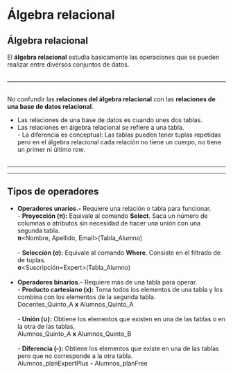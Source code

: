  # Álgebra relacional
 
 ## **Álgebra relacional**

El **álgebra relacional** estudia basicamente las operaciones que se pueden realizar entre diversos conjuntos de datos.  
⠀

---

⠀  
No confundir las **relaciones del álgebra relacional** con las **relaciones de una base de datos relacional**.

-   Las relaciones de una base de datos es cuando unes dos tablas.
-   Las relaciones en álgebra relacional se refiere a una tabla.  
    \- La diferencia es conceptual: Las tablas pueden tener tuplas repetidas pero en el álgebra relacional cada relación no tiene un cuerpo, no tiene un primer ni último _row_.  
    ⠀

---

---

## **Tipos de operadores**

-   **Operadores unarios.-** Requiere una relación o tabla para funcionar.  
    \- **Proyección (π):** Equivale al comando **Select**. Saca un número de columnas o atributos sin necesidad de hacer una unión con una segunda tabla.  
    **π**<Nombre, Apellido, Email>(Tabla\_Alumno)  
    ⠀  
    \- **Selección (σ):** Equivale al comando **Where**. Consiste en el filtrado de de tuplas.  
    **σ**<Suscripción=Expert>(Tabla\_Alumno)  
    ⠀
-   **Operadores binarios.-** Requiere más de una tabla para operar.  
    \- **Producto cartesiano (x):** Toma todos los elementos de una tabla y los combina con los elementos de la segunda tabla.  
    Docentes\_Quinto\_A **x** Alumnos\_Quinto\_A  
    ⠀  
    \- **Unión (∪):** Obtiene los elementos que existen en una de las tablas o en la otra de las tablas.  
    Alumnos\_Quinto\_A **x** Alumnos\_Quinto\_B  
    ⠀  
    \- **Diferencia (-):** Obtiene los elementos que existe en una de las tablas pero que no corresponde a la otra tabla.  
    Alumnos\_planExpertPlus **\-** Alumnos\_planFree